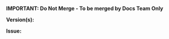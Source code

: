 <!--- PR title format: [GH#<gh-issue-id>][BZ#<bz-issue-id>][RHIDP#<jira-issue-id>]: <short-description-of-the-pr> --->

<!--- If your changes apply to the latest released and/or in-development version of RHDH, open your PR against the `main` branch and cherrypick your PR to any released branches that you want to apply your changes to. --->

**IMPORTANT: Do Not Merge - To be merged by Docs Team Only**

**Version(s):**
<!--- Specify the version(s) of RHDH that your PR applies to. -->

**Issue:**
<!--- Add a link to the Jira issue. --->

